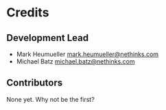 # Credits

## Development Lead

* Mark Heumueller [mark.heumueller@nethinks.com](mark.heumueller@nethinks.com)
* Michael Batz [michael.batz@nethinks.com](michael.batz@nethinks.com)

## Contributors
None yet. Why not be the first?